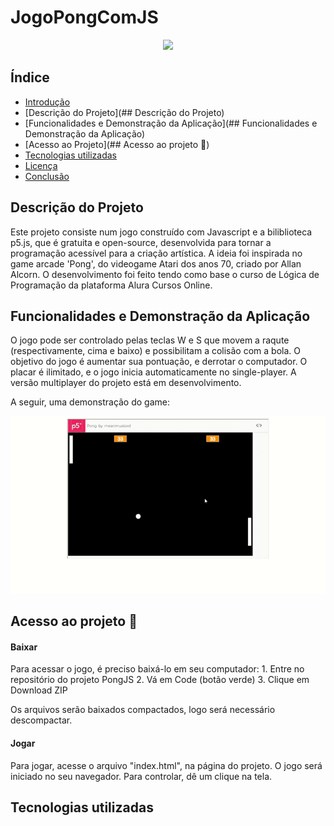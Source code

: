 # JogoPongComJS


<p align="center">
<img src="http://img.shields.io/static/v1?label=STATUS&message=EM%20DESENVOLVIMENTO&color=GREEN&style=for-the-badge"/>
</p>

## Índice 

* [Introdução](#JogoPongComJS)
* [Descrição do Projeto](## Descrição do Projeto)
* [Funcionalidades e Demonstração da Aplicação](## Funcionalidades e Demonstração da Aplicação)
* [Acesso ao Projeto](## Acesso ao projeto 📁)
* [Tecnologias utilizadas](#tecnologias-utilizadas)
* [Licença](#licença)
* [Conclusão](#conclusão)

## Descrição do Projeto
<p>
Este projeto consiste num jogo construído com Javascript e a biliblioteca p5.js, que é gratuita e open-source, desenvolvida para tornar a programação acessível para a criação artística. A ideia foi inspirada no game arcade 'Pong', do videogame Atari dos anos 70, criado por Allan Alcorn. O desenvolvimento foi feito tendo como base o curso de Lógica de Programação da plataforma Alura Cursos Online.
</p>

## Funcionalidades e Demonstração da Aplicação

<p>
O jogo pode ser controlado pelas teclas W e S que movem a raqute (respectivamente, cima e baixo) e possibilitam a colisão com a bola. O objetivo do jogo é aumentar sua pontuação, e derrotar o computador. O placar é ilimitado, e o jogo inicia automaticamente no single-player. A versão multiplayer do projeto está em desenvolvimento.

A seguir, uma demonstração do game:
</p>

![](img/PongJS.gif)

## Acesso ao projeto 📁
<h4>Baixar</h4>
<p>Para acessar o jogo, é preciso baixá-lo em seu computador:
1. Entre no repositório do projeto PongJS
2. Vá em Code (botão verde)
3. Clique em Download ZIP

Os arquivos serão baixados compactados, logo será necessário descompactar.</p>
<h4>Jogar</h4>
<p> Para jogar, acesse o arquivo "index.html", na página do projeto. O jogo será iniciado no seu navegador. Para controlar, dê um clique na tela.</p>

## Tecnologias utilizadas





